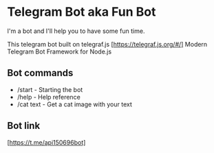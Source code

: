 # Telegram Bot aka Fun Bot

I'm a bot and I'll help you to have some fun time.

This telegram bot built on telegraf.js [https://telegraf.js.org/#/] Modern Telegram Bot Framework for Node.js

## Bot commands

- /start - Starting the bot
- /help - Help reference
- /cat text - Get a cat image with your text

## Bot link

[https://t.me/api150696bot]
